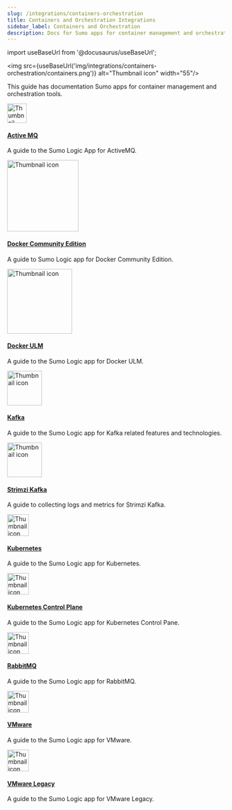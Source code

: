 ```yaml
---
slug: /integrations/containers-orchestration
title: Containers and Orchestration Integrations
sidebar_label: Containers and Orchestration
description: Docs for Sumo apps for container management and orchestration tools.
---
```


import useBaseUrl from '@docusaurus/useBaseUrl';

<img src={useBaseUrl('img/integrations/containers-orchestration/containers.png')} alt="Thumbnail icon" width="55"/>

This guide has documentation Sumo apps for container management and orchestration tools.  

<div className="box-wrapper" markdown="1">
  <div className="box smallbox1 card">
    <div className="container">
    <img src={useBaseUrl('img/integrations/containers-orchestration/activemq.png')} alt="Thumbnail icon" width="45"/>
    <h4><a href="/docs/integrations/containers-orchestration/activemq">Active MQ</a></h4>
    <p>A guide to the Sumo Logic App for ActiveMQ.</p>
    </div>
  </div>
  <div className="box smallbox2 card">
    <div className="container">
    <img src={useBaseUrl('img/integrations/containers-orchestration/docker.png')} alt="Thumbnail icon" width="165"/>
    <h4><a href="/docs/integrations/containers-orchestration/docker-community-edition">Docker Community Edition</a></h4>
    <p>A guide to Sumo Logic app for Docker Community Edition.</p>
    </div>
  </div>
  <div className="box smallbox3 card">
    <div className="container">
    <img src={useBaseUrl('img/integrations/containers-orchestration/docker.png')} alt="Thumbnail icon" width="150"/>
    <h4><a href="/docs/integrations/containers-orchestration/docker-ulm">Docker ULM</a></h4>
    <p>A guide to the Sumo Logic app for Docker ULM.</p>
    </div>
  </div>
  <div className="box smallbox4 card">
    <div className="container">
    <img src={useBaseUrl('img/integrations/containers-orchestration/kafka.png')} alt="Thumbnail icon" width="80"/>
    <h4><a href="/docs/integrations/containers-orchestration/kafka">Kafka</a></h4>
    <p>A guide to the Sumo Logic app for Kafka related features and technologies.</p>
    </div>
  </div>
  <div className="box smallbox5 card">
    <div className="container">
    <img src={useBaseUrl('img/integrations/containers-orchestration/strimzi.png')} alt="Thumbnail icon" width="80"/>
    <h4><a href="/docs/integrations/containers-orchestration/strimzi-kafka">Strimzi Kafka</a></h4>
    <p>A guide to collecting logs and metrics for Strimzi Kafka.</p>
    </div>
  </div>
  <div className="box smallbox6 card">
    <div className="container">
    <img src={useBaseUrl('img/integrations/containers-orchestration/k8s.png')} alt="Thumbnail icon" width="50"/>
    <h4><a href="/docs/integrations/containers-orchestration/kubernetes">Kubernetes</a></h4>
    <p>A guide to the Sumo Logic app for Kubernetes.</p>
    </div>
  </div>
  <div className="box smallbox7 card">
    <div className="container">
    <img src={useBaseUrl('img/integrations/containers-orchestration/k8s.png')} alt="Thumbnail icon" width="50"/>
    <h4><a href="/docs/integrations/containers-orchestration/kubernetes-control-plane">Kubernetes Control Plane</a></h4>
    <p>A guide to the Sumo Logic app for Kubernetes Control Pane.</p>
    </div>
  </div>
  <div className="box smallbox8 card">
    <div className="container">
    <img src={useBaseUrl('img/integrations/containers-orchestration/rabbitmq.png')} alt="Thumbnail icon" width="50"/>
    <h4><a href="/docs/integrations/containers-orchestration/rabbitmq">RabbitMQ</a></h4>
    <p>A guide to the Sumo Logic app for RabbitMQ.</p>
    </div>
  </div>
  <div className="box smallbox9 card">
    <div className="container">
    <img src={useBaseUrl('img/integrations/containers-orchestration/vmware.png')} alt="Thumbnail icon" width="50"/>
    <h4><a href="/docs/integrations/containers-orchestration/vmware">VMware</a></h4>
    <p>A guide to the Sumo Logic app for VMware.</p>
    </div>
  </div>
  <div className="box smallbox10 card">
    <div className="container">
    <img src={useBaseUrl('img/integrations/containers-orchestration/vmware.png')} alt="Thumbnail icon" width="50"/>
    <h4><a href="/docs/integrations/containers-orchestration/vmware-legacy">VMware Legacy</a></h4>
    <p>A guide to the Sumo Logic app for VMware Legacy.</p>
    </div>
  </div>
</div>
